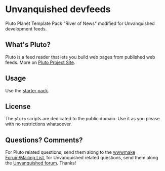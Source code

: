 # Unvanquished devfeeds

Pluto Planet Template Pack "River of News" modified for Unvanquished development feeds.

## What's Pluto?

Pluto is a feed reader that lets you build web pages from published
web feeds. More on [Pluto Project Site](http://feedreader.github.io).


## Usage

Use the [starter pack](https://github.com/Unvanquished/pluto-devfeed).


## License

The `pluto` scripts are dedicated to the public domain. Use it as you please with no restrictions whatsoever.


## Questions? Comments?

For Pluto related questions, send them along to the [wwwmake Forum/Mailing List](http://groups.google.com/group/wwwmake), for Unvanquished related questions, send them along the [Unvanquished forum](https://forums.unvanquished.net/). Thanks!
